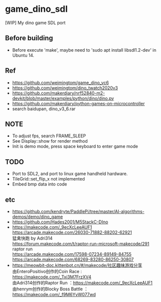 # game_dino_sdl
[WIP] My dino game SDL port  

## Before building    
* Before execute 'make', maybe need to 'sudo apt install libsdl1.2-dev' in Ubuntu 14.  

## Ref  
* https://github.com/weimingtom/game_dino_vc6  
* https://github.com/weimingtom/dino_twatch2020v3  
* https://github.com/makerdiary/nrf52840-m2-devkit/blob/master/examples/python/dino/dino.py  
* https://github.com/makerdiary/python-games-on-microcontroller  
* search baidupan, dino_v3_6.rar  

## NOTE  
* To adjust fps, search FRAME_SLEEP  
* See Display::show for render method    
* Init is demo mode, press space keyboard to enter game mode  

## TODO  
* Port to SDL2, and port to linux game handheld hardware.  
* TileGrid::set_flip_x not implemented  
* Embed bmp data into code  

## etc  
* https://github.com/kendryte/PaddlePi/tree/master/AI-algorithms-demos/demo/dino_game  
* https://github.com/Hades2001/M5StackC-DIno  
* https://makecode.com/_9ecXcLeeAUF1  
https://arcade.makecode.com/26030-71882-88202-62921  
猛禽快跑 by Adri314  
https://forum.makecode.com/t/raptor-run-microsoft-makecode/291  
raptor run    
https://arcade.makecode.com/17598-07234-89149-84755  
https://arcade.makecode.com/68269-83280-86250-30807  
* https://meowbit-doc.kittenbot.cn/#/makecode/社区趣味游戏分享   
由EnteroPositivo创作的Coin Race : https://makecode.com/_Txi3M7FrzXV4  
由Adri314创作的Raptor Run ：https://makecode.com/_9ecXcLeeAUF1  
由henrym创作的Blocky Boss Battle ：https://makecode.com/_f9M6YvW077wd  
